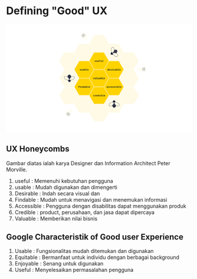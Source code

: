 # Defining "Good" UX

![image info](./defining-good-ux.svg)

## UX Honeycombs
Gambar diatas ialah karya Designer dan Information Architect Peter Morville.

1. useful : Memenuhi kebutuhan pengguna
2. usable : Mudah digunakan dan dimengerti
3. Desirable : Indah secara visual dan 
4. Findable : Mudah untuk menavigasi dan menemukan informasi
5. Accessible : Pengguna dengan disabilitas dapat menggunakan produk
6. Credible : product, perusahaan, dan jasa dapat dipercaya
7. Valuable : Memberikan nilai bisnis

## Google Characteristik of Good user Experience
1. Usable : Fungsionalitas mudah ditemukan dan digunakan
2. Equitable : Bermanfaat untuk individu dengan berbagai background
3. Enjoyable : Senang untuk digunakan 
4. Useful : Menyelesaikan permasalahan pengguna

